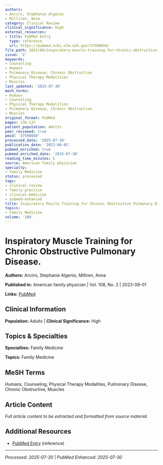 ```yaml
---
authors:
- Anciro, Stephanie Algenio
- Milliren, Anna
category: Clinical Review
clinical_significance: High
external_resources:
- title: PubMed Entry
  type: reference
  url: https://pubmed.ncbi.nlm.nih.gov/37590850/
file_path: 2023/08/inspiratory-muscle-training-for-chronic-obstructive-pulmonar.md
issue: '2'
keywords:
- Counseling
- Humans
- Pulmonary Disease, Chronic Obstructive
- Physical Therapy Modalities
- Muscles
last_updated: '2025-07-30'
mesh_terms:
- Humans
- Counseling
- Physical Therapy Modalities
- Pulmonary Disease, Chronic Obstructive
- Muscles
original_format: PubMed
pages: 136-137
patient_population: Adults
peer_reviewed: true
pmid: '37590850'
processed_date: '2025-07-30'
publication_date: '2023-08-01'
pubmed_enriched: true
pubmed_enriched_date: '2025-07-30'
reading_time_minutes: 5
source: American family physician
specialty:
- Family Medicine
status: processed
tags:
- clinical-review
- family-practice
- clinical-medicine
- pubmed-enhanced
title: Inspiratory Muscle Training for Chronic Obstructive Pulmonary Disease.
topics:
- Family Medicine
volume: '108'
---
```


# Inspiratory Muscle Training for Chronic Obstructive Pulmonary Disease.

**Authors:** Anciro, Stephanie Algenio, Milliren, Anna

**Published in:** American family physician | Vol. 108, No. 2 | 2023-08-01

**Links:** [PubMed](https://pubmed.ncbi.nlm.nih.gov/37590850/)

## Clinical Information

**Population:** Adults | **Clinical Significance:** High

## Topics & Specialties

**Specialties:** Family Medicine

**Topics:** Family Medicine

## MeSH Terms

Humans, Counseling, Physical Therapy Modalities, Pulmonary Disease, Chronic Obstructive, Muscles

## Article Content

*Full article content to be extracted and formatted from source material.*

## Additional Resources

- [PubMed Entry](https://pubmed.ncbi.nlm.nih.gov/37590850/) (reference)

---

*Processed: 2025-07-30* | *PubMed Enhanced: 2025-07-30*
